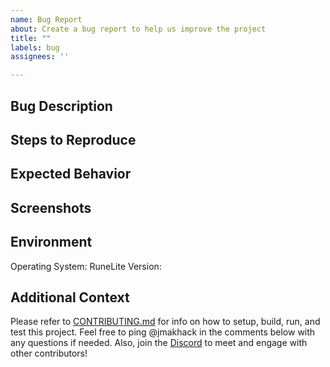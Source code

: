 ```yaml
---
name: Bug Report
about: Create a bug report to help us improve the project
title: ""
labels: bug
assignees: ''

---
```


## Bug Description
<!---
A clear and concise description of what the bug is.
-->

## Steps to Reproduce
<!---
Steps to reproduce the behavior:
1.  Go to '...'
2.  Click on '....'
3.  See error
-->

## Expected Behavior
<!---
A clear and concise description of what is expected to happen.
-->

## Screenshots
<!---
If applicable, add screenshots to help further explain the issue.
-->

## Environment
<!---
Include what Operating System and RuneLite version was used in discovering this bug.
Include any other relevant environment details if applicable.
-->
Operating System: 
RuneLite Version: 

## Additional Context
<!---
Add any other context about the issue here.
-->

Please refer to [CONTRIBUTING.md](https://github.com/jmakhack/hydrate-reminder/blob/master/CONTRIBUTING.md) for info on how to setup, build, run, and test this project. Feel free to ping @jmakhack in the comments below with any questions if needed. Also, join the [Discord](https://discord.gg/RTgxfFW9mS) to meet and engage with other contributors!
